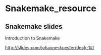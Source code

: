 # Snakemake_resource

## Snakemake slides

Introduction to Snakemake

http://slides.com/johanneskoester/deck-1#/

